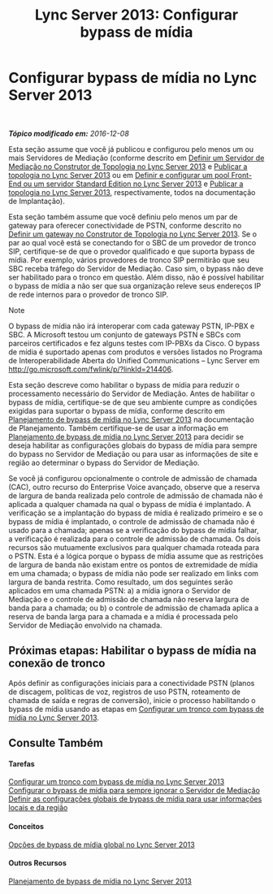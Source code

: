 ﻿---
title: 'Lync Server 2013: Configurar bypass de mídia'
TOCTitle: Configurar bypass de mídia
ms:assetid: f50a7a13-c6a0-48f1-bee1-e45fa2b2f9b8
ms:mtpsurl: https://technet.microsoft.com/pt-br/library/Gg413028(v=OCS.15)
ms:contentKeyID: 49308616
ms.date: 12/10/2016
mtps_version: v=OCS.15
ms.translationtype: HT
---

# Configurar bypass de mídia no Lync Server 2013

 

_**Tópico modificado em:** 2016-12-08_

Esta seção assume que você já publicou e configurou pelo menos um ou mais Servidores de Mediação (conforme descrito em [Definir um Servidor de Mediação no Construtor de Topologia no Lync Server 2013](lync-server-2013-define-a-mediation-server-in-topology-builder.md) e [Publicar a topologia no Lync Server 2013](lync-server-2013-publish-the-topology.md) ou em [Definir e configurar um pool Front-End ou um servidor Standard Edition no Lync Server 2013](lync-server-2013-define-and-configure-a-front-end-pool-or-standard-edition-server.md) e [Publicar a topologia no Lync Server 2013](lync-server-2013-publish-the-topology.md), respectivamente, todos na documentação de Implantação).

Esta seção também assume que você definiu pelo menos um par de gateway para oferecer conectividade de PSTN, conforme descrito no [Definir um gateway no Construtor de Topologia no Lync Server 2013](lync-server-2013-define-a-gateway-in-topology-builder.md). Se o par ao qual você está se conectando for o SBC de um provedor de tronco SIP, certifique-se de que o provedor qualificado e que suporta bypass de mídia. Por exemplo, vários provedores de tronco SIP permitirão que seu SBC receba tráfego do Servidor de Mediação. Caso sim, o bypass não deve ser habilitado para o tronco em questão. Além disso, não é possível habilitar o bypass de mídia a não ser que sua organização releve seus endereços IP de rede internos para o provedor de tronco SIP.

> [!NOTE]  
> O bypass de mídia não irá interoperar com cada gateway PSTN, IP-PBX e SBC. A Microsoft testou um conjunto de gateways PSTN e SBCs com parceiros certificados e fez alguns testes com IP-PBXs da Cisco. O bypass de mídia é suportado apenas com produtos e versões listados no Programa de Interoperabilidade Aberta do Unified Communications – Lync Server em <a href="http://go.microsoft.com/fwlink/p/?linkid=214406">http://go.microsoft.com/fwlink/p/?linkId=214406</a>.

Esta seção descreve como habilitar o bypass de mídia para reduzir o processamento necessário do Servidor de Mediação. Antes de habilitar o bypass de mídia, certifique-se de que seu ambiente cumpre as condições exigidas para suportar o bypass de mídia, conforme descrito em [Planejamento de bypass de mídia no Lync Server 2013](lync-server-2013-planning-for-media-bypass.md) na documentação de Planejamento. Também certifique-se de usar a informação em [Planejamento de bypass de mídia no Lync Server 2013](lync-server-2013-planning-for-media-bypass.md) para decidir se deseja habilitar as configurações globais do bypass de mídia para sempre do bypass no Servidor de Mediação ou para usar as informações de site e região ao determinar o bypass do Servidor de Mediação.

Se você já configurou opcionalmente o controle de admissão de chamada (CAC), outro recurso do Enterprise Voice avançado, observe que a reserva de largura de banda realizada pelo controle de admissão de chamada não é aplicada a qualquer chamada na qual o bypass de mídia é implantado. A verificação se a implantação do bypass de mídia é realizado primeiro e se o bypass de mídia é implantado, o controle de admissão de chamada não é usado para a chamada; apenas se a verificação do bypass de mídia falhar, a verificação é realizada para o controle de admissão de chamada. Os dois recursos são mutuamente exclusivos para qualquer chamada roteada para o PSTN. Esta é a lógica porque o bypass de mídia assume que as restrições de largura de banda não existam entre os pontos de extremidade de mídia em uma chamada; o bypass de mídia não pode ser realizado em links com largura de banda restrita. Como resultado, um dos seguintes serão aplicados em uma chamada PSTN: a) a mídia ignora o Servidor de Mediação e o controle de admissão de chamada não reserva largura de banda para a chamada; ou b) o controle de admissão de chamada aplica a reserva de banda larga para a chamada e a mídia é processada pelo Servidor de Mediação envolvido na chamada.

## Próximas etapas: Habilitar o bypass de mídia na conexão de tronco

Após definir as configurações iniciais para a conectividade PSTN (planos de discagem, políticas de voz, registros de uso PSTN, roteamento de chamada de saída e regras de conversão), inicie o processo habilitando o bypass de mídia usando as etapas em [Configurar um tronco com bypass de mídia no Lync Server 2013](lync-server-2013-configure-a-trunk-with-media-bypass.md).

## Consulte Também

#### Tarefas

[Configurar um tronco com bypass de mídia no Lync Server 2013](lync-server-2013-configure-a-trunk-with-media-bypass.md)  
[Configurar o bypass de mídia para sempre ignorar o Servidor de Mediação](lync-server-2013-configure-media-bypass-to-always-bypass-the-mediation-server.md)  
[Definir as configurações globais de bypass de mídia para usar informações locais e da região](lync-server-2013-configure-media-bypass-global-settings-to-use-site-and-region-information.md)  

#### Conceitos

[Opções de bypass de mídia global no Lync Server 2013](lync-server-2013-global-media-bypass-options.md)  

#### Outros Recursos

[Planejamento de bypass de mídia no Lync Server 2013](lync-server-2013-planning-for-media-bypass.md)

